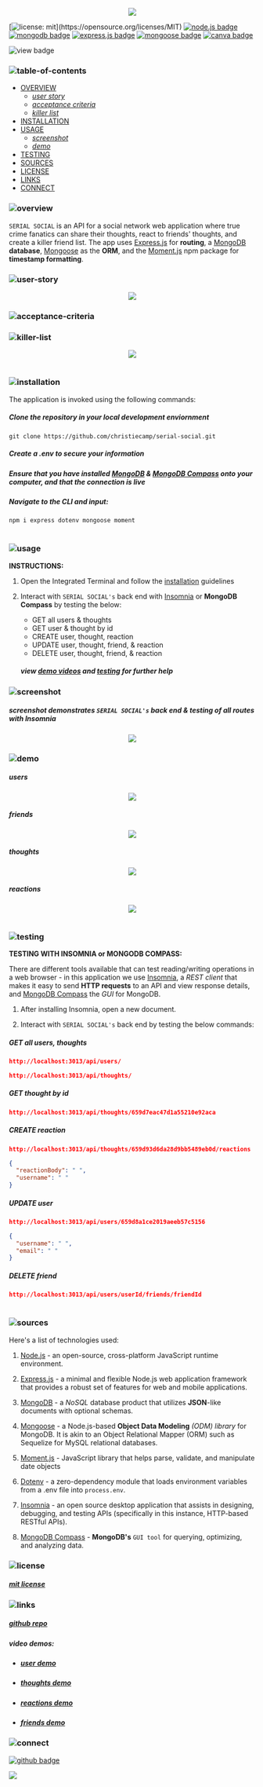 <p align="center">
<img src="./criminally-cray/branding/header.png"/>
</p>

[![license: mit](https://img.shields.io/badge/license-mit-blue?)](https://opensource.org/licenses/MIT) 
[![node.js badge](https://img.shields.io/badge/node-darkred?logo=nodedotjs&logoColor=white&style=flat)](https://nodejs.org/en)
[![mongodb badge](https://img.shields.io/badge/mongodb-lightyellow.svg?&logo=Mongodb&logoColor=white)](https://www.mongodb.com/)
[![express.js badge](https://img.shields.io/badge/express-lightblue.svg?&logo=Express&logoColor=white)](https://expressjs.com/)
[![mongoose badge](https://img.shields.io/badge/mongoose-silver.svg?&logo=Mongoose&logoColor=white)](https://www.npmjs.com/package/mongoose)
[![canva badge](https://img.shields.io/badge/canva-gray.svg?&logo=Canva&logoColor=white)](https://canva.com/)

![view badge](https://img.shields.io/badge/view-darkmode-black.svg?&logo=Github&logoColor=white)


### ![table-of-contents](./criminally-cray/branding/toc.png)

  - [OVERVIEW](#overview)
    - [*user story*](#user-story)
    - [*acceptance criteria*](#acceptance-criteria)
    - [*killer list*](#killer-list)
  - [INSTALLATION](#installation)
  - [USAGE](#usage)
    - [*screenshot*](#screenshot)
    - [*demo*](#demo)
  - [TESTING](#testing)
  - [SOURCES](#sources)
  - [LICENSE](#license)
  - [LINKS](#links)
  - [CONNECT](#connect)

### ![overview](./criminally-cray/branding/1.png)

`SERIAL SOCIAL` is an API for a social network web application where true crime fanatics can share their thoughts, react to friends' thoughts, and create a killer friend list. The app uses [Express.js](https://www.npmjs.com/package/express) for **routing**, a [MongoDB](https://www.mongodb.com/) **database**, [Mongoose](https://www.npmjs.com/package/mongoose) as the **ORM**, and the [Moment.js](https://momentjs.com/) npm package for **timestamp formatting**.

### ![user-story](./criminally-cray/branding/9.png)
<p align="center">
  <img src="./criminally-cray/branding/user-story.png"/>
</p>

### ![acceptance-criteria](./criminally-cray/branding/10.png)
<!-- <p align="center">
  <img src="./mining-camp/branding/ac.png"/>
</p> -->

### ![killer-list](./criminally-cray/branding/11.png)
<p align="center">
  <img src="./criminally-cray/branding/killer-list.png"/>
</p>

#

### ![installation](./criminally-cray/branding/2.png)

The application is invoked using the following commands:

##### *Clone the repository in your local development enviornment*

```
git clone https://github.com/christiecamp/serial-social.git
```
##### **Create a *.env* to secure your information**

##### **Ensure that you have installed [MongoDB](https://www.mongodb.com/) & [MongoDB Compass](https://www.mongodb.com/products/tools/compass) onto your computer, and that the connection is live**

##### *Navigate to the CLI and input:*

```javascript
npm i express dotenv mongoose moment
```

#

### ![usage](./criminally-cray/branding/3.png)

**INSTRUCTIONS:**

1. Open the Integrated Terminal and follow the [installation](#installation) guidelines

2. Interact with `SERIAL SOCIAL's` back end with [Insomnia](https://www.npmjs.com/package/inquirer/v/8.2.4) or **MongoDB Compass** by testing the below:
      * GET all users & thoughts
      * GET user & thought by id
      * CREATE user, thought, reaction
      * UPDATE user, thought, friend, & reaction
      * DELETE user, thought, friend, & reaction

      ##### view [demo videos](#demo) and [testing](#testing) for further help


### ![screenshot](./criminally-cray/branding/12.png)
             
##### *screenshot demonstrates `SERIAL SOCIAL's` back end & testing of all routes with **Insomnia***

<p align="center">
<img src="./criminally-cray/demo/ss.png"/>
</p>


### ![demo](./criminally-cray/branding/13.png)

##### **users**

<p align="center">
<img src="./criminally-cray/demo/users.gif"/>
</p>

##### **friends**

<p align="center">
<img src="./criminally-cray/demo/friends.gif"/>
</p>

##### **thoughts**

<p align="center">
<img src="./criminally-cray/demo/thoughts.gif"/>
</p>

##### **reactions**

<p align="center">
<img src="./criminally-cray/demo/reactions.gif"/>
</p>

#

### ![testing](./criminally-cray/branding/8.png)

**TESTING WITH INSOMNIA or MONGODB COMPASS:**

There are different tools available that can test reading/writing operations in a web browser - in this application we use [Insomnia](https://insomnia.rest/), a *REST client* that makes it easy to send **HTTP requests** to an API and view response details, and [MongoDB Compass](https://www.mongodb.com/products/tools/compass) the *GUI* for MongoDB.

1. After installing Insomnia, open a new document.

2. Interact with `SERIAL SOCIAL's` back end  by testing the below commands:

##### **GET** all users, thoughts
```json
http://localhost:3013/api/users/
```
```json
http://localhost:3013/api/thoughts/
```

##### **GET** thought by *id*
```json
http://localhost:3013/api/thoughts/659d7eac47d1a55210e92aca
```

##### **CREATE** reaction
```json
http://localhost:3013/api/thoughts/659d93d6da28d9bb5489eb0d/reactions
```
```json
{
  "reactionBody": " ",
  "username": " "
}
```

##### **UPDATE** user
```json
http://localhost:3013/api/users/659d8a1ce2019aeeb57c5156
```
```json
{
  "username": " ",
  "email": " "
}
```
##### **DELETE** friend
```json
http://localhost:3013/api/users/userId/friends/friendId
```

#

### ![sources](./criminally-cray/branding/4.png)

Here's a list of technologies used:

1. [Node.js](https://nodejs.org/en) - an open-source, cross-platform JavaScript runtime environment.

2. [Express.js](<(https://expressjs.com)>) - a minimal and flexible Node.js web application framework that provides a robust set of features for web and mobile applications.

3. [MongoDB](https://www.mongodb.com/) - a *NoSQL* database product that utilizes **JSON**-like documents with optional schemas.

4. [Mongoose](https://mongoosejs.com/) -  a Node.js-based **Object Data Modeling** *(ODM) library* for MongoDB. It is akin to an Object Relational Mapper (ORM) such as Sequelize for MySQL relational databases.

5. [Moment.js](https://momentjs.com/) - JavaScript library that helps parse, validate, and manipulate date objects

6. [Dotenv](https://www.npmjs.com/package/dotenv) - a zero-dependency module that loads environment variables from a .env file into `process.env`.

7. [Insomnia](https://insomnia.rest/) - an open source desktop application that assists in designing, debugging, and testing APIs (specifically in this instance, HTTP-based RESTful APIs).

8. [MongoDB Compass](https://www.mongodb.com/products/tools/compass) - **MongoDB's** `GUI tool` for querying, optimizing, and analyzing data.


### ![license](./criminally-cray/branding/5.png)

##### [mit license](./LICENSE)

### ![links](./criminally-cray/branding/6.png)

##### [*github repo*](https://github.com/christiecamp/serial-socail)

##### **video demos**:

  * ##### [*user demo*](https://drive.google.com/file/d/1mhDklRDZuFcHsh-oDlRp2SE-A0XuQxOQ/view)

  * ##### [*thoughts demo*](https://drive.google.com/file/d/1NDbBV5hxOkd9h4QUrfUaBiQyR3_2yYsL/view)

  * ##### [*reactions demo*](https://drive.google.com/file/d/19q1YCaKUpMrxIkBlt9iIdOPKbjzNdbz2/view)

  * ##### [*friends demo*](https://drive.google.com/file/d/1y84m9UdARSZ5oo8DMSfJeYn4kv6CWewc/view)

### ![connect](./criminally-cray/branding/7.png)

[![github badge](https://img.shields.io/badge/christiecamp-gray.svg?&logo=Github&logoColor=white)](https://github.com/christiecamp/serial-social)

<a href="mailto:christiecamphoto@gmail.com">
<img src="https://img.shields.io/badge/gmail-brown.svg?&logo=Gmail&logoColor=white" />
</a>



